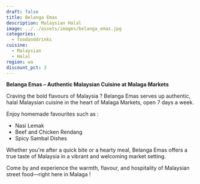 ```yaml
---
draft: false
title: Belanga Emas
description: Malaysian Halal
image: ../../assets/images/belanga_emas.jpg
categories:
  - foodanddrinks
cuisine:
  - Malaysian
  - Halal
region: wa
discount_pct: 3
---
```

**Belanga Emas – Authentic Malaysian Cuisine at Malaga Markets**

Craving the bold flavours of Malaysia ? Belanga Emas serves up authentic, halal Malaysian cuisine in the heart of Malaga Markets, open 7 days a week.

Enjoy homemade favourites such as :

* Nasi Lemak
* Beef and Chicken Rendang
* Spicy Sambal Dishes

Whether you're after a quick bite or a hearty meal, Belanga Emas offers a true taste of Malaysia in a vibrant and welcoming market setting.

Come by and experience the warmth, flavour, and hospitality of Malaysian street food—right here in Malaga !
